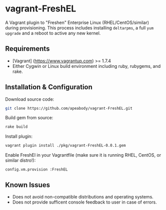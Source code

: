 # vagrant-FreshEL

A Vagrant plugin to "Freshen" Enterprise Linux (RHEL/CentOS/similar) during provisioning.  This process includes installing `deltarpms`, a full `yum upgrade` and a reboot to active any new kernel.

## Requirements

- [Vagrant] (https://www.vagrantup.com) >= 1.7.4
- Either Cygwin or Linux build environment including ruby, rubygems, and rake.

## Installation & Configuration

Download source code:

```bash
git clone https://github.com/apeabody/vagrant-FreshEL.git
```

Build gem from source:

```bash
rake build
```

Install plugin:

```bash
vagrant plugin install ./pkg/vagrant-FreshEL-0.0.1.gem
```

Enable FreshEl in your Vagrantfile (make sure it is running RHEL, CentOS, or similar distro!):

`config.vm.provision :FreshEL`

## Known Issues

* Does not avoid non-compatible distributions and operating systems.
* Does not provide sufficent console feedback to user in case of errors.

